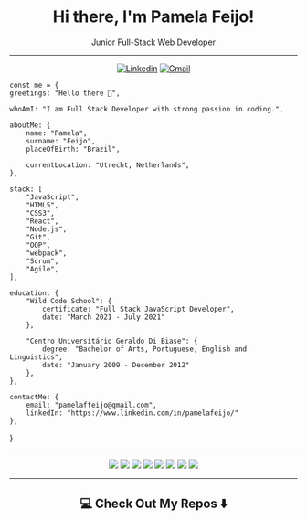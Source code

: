 <div align="center">

# Hi there, I'm Pamela Feijo!
Junior Full-Stack Web Developer

</div>

---

<div align="center">
  
[![Linkedin](https://img.shields.io/badge/-LinkedIn-blue?style=flat&logo=Linkedin&logoColor=white)](https://www.linkedin.com/in/pamelafeijo/)
[![Gmail](https://img.shields.io/badge/-Gmail-c14438?style=flat&logo=Gmail&logoColor=white)](mailto:pamelaffeijo@gmail.com)

  
</div>

    const me = {
    greetings: "Hello there 👋",
    
    whoAmI: "I am Full Stack Developer with strong passion in coding.",

    aboutMe: {
        name: "Pamela",
        surname: "Feijo",       
        placeOfBirth: "Brazil",
        
        currentLocation: "Utrecht, Netherlands",
    },

    stack: [
        "JavaScript",
        "HTML5",
        "CSS3",
        "React",    
        "Node.js",
        "Git",
        "OOP",
        "webpack",     
        "Scrum",
        "Agile",
    ],  

    education: {
        "Wild Code School": {
            certificate: "Full Stack JavaScript Developer",
            date: "March 2021 - July 2021"
        },
        
        "Centro Universitário Geraldo Di Biase": {
            degree: "Bachelor of Arts, Portuguese, English and Linguistics",
            date: "January 2009 - December 2012"
        },
    },

    contactMe: {
        email: "pamelaffeijo@gmail.com",
        linkedIn: "https://www.linkedin.com/in/pamelafeijo/"
    },
}


---


<div align="center"> 
   <img src="https://img.shields.io/badge/javascript%20-%23323330.svg?&style=for-the-badge&logo=javascript&logoColor=%23F7DF1E"/> 
   <img src="https://img.shields.io/badge/html5%20-%23E34F26.svg?&style=for-the-badge&logo=html5&logoColor=white"/> 
   <img src="https://img.shields.io/badge/css3%20-%231572B6.svg?&style=for-the-badge&logo=css3&logoColor=white"/> 
   <img src="https://img.shields.io/badge/markdown-%23000000.svg?&style=for-the-badge&logo=markdown&logoColor=white"/> 
   <img src="https://img.shields.io/badge/react%20-%2320232a.svg?&style=for-the-badge&logo=react&logoColor=%2361DAFB"/> 
   <img src="https://img.shields.io/badge/bootstrap%20-%23563D7C.svg?&style=for-the-badge&logo=bootstrap&logoColor=white"/> 
   <img src="https://img.shields.io/badge/SASS%20-hotpink.svg?&style=for-the-badge&logo=SASS&logoColor=white"/> 
   <img src="https://img.shields.io/badge/mysql%20-blue.svg?&style=for-the-badge&logo=mysql&logoColor=white"/> </div>


---
## <div align="center"> 💻 Check Out My Repos ⬇️ </div>



